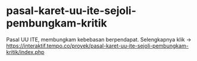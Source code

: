 # pasal-karet-uu-ite-sejoli-pembungkam-kritik
 Pasal UU ITE, membungkam kebebasan berpendapat. Selengkapnya klik -> https://interaktif.tempo.co/proyek/pasal-karet-uu-ite-sejoli-pembungkam-kritik/index.php
